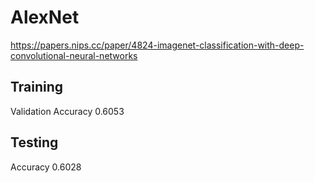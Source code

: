 # AlexNet
https://papers.nips.cc/paper/4824-imagenet-classification-with-deep-convolutional-neural-networks

## Training
Validation Accuracy 0.6053

## Testing
Accuracy 0.6028
